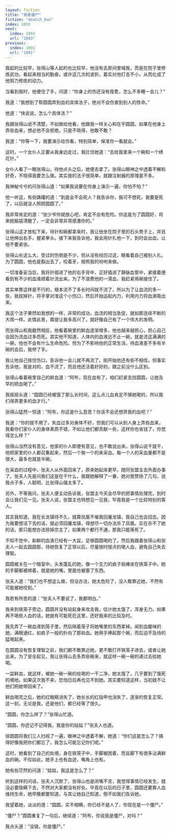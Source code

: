 ```yaml
---
layout: fiction
title: "我是僵尸"
fiction: "deatch_bus"
index: 1092
next:
  index: 1093
  url: "1093"
previous:
  index: 1091
  url: "1091"
---
```

我起的比较早，张得山等人起的也比较早，他没有去房间里喊我，而是在院子里修炼武功，看起来相当的勤奋。或许这几次的波折，着实对他打击不小，从而化成了他努力修炼的动力。

当看到我时，他便住了手，问道：“你身上的伤还没有痊愈，怎么不多睡一会儿？”

我道：“我想到了帮圆圆弄到血的具体法子，绝对不会伤害到别人的性命。”

他道：“快说说，怎么个具体法？”

我跟张得山说不清楚，不如做给他看，他跟我一样关心和在乎圆圆，如果在他身上弄些血来，想必他不会拒绝。只是不晓得，他敢不敢？

我道：“你等一下，我要演示给你看，特别简单，保准你一看就会。”

这时，一个女仆人正要从我身边走过，我拦住她道：“去给我拿来一个碗和一个绣花针。”

女仆人看了一眼张得山，待他点头之后，她便去拿了。张得山眼神之中透着不解和好奇，不晓得我要怎么做。其实我的法子很简单，就跟注射器的原理差不多。

我神秘兮兮的问张得山道：“如果我说要在你身上演示一遍，你怕不怕？”

他一听这，有些踌躇的道：“到底会不会死人？我告诉你，我可不想死，我要是死了，以后就没人照顾圆圆了。”

我非常肯定的道：“张少爷你就放心吧，肯定不会有危险。你这是为了圆圆好，将来她脑袋清醒了，一定会非常非常感激你的。”

张得山这才放松下来，待针和碗都拿来时，我让他坐在院子里的石头凳子上，并且让他伸出右手，握紧拳头。接下来我告诉他，我会用针扎他一下，到时会出血，让他不要紧张。

张得山长这么大，受过的伤倒是不少，但从没有经历过这，眼看着自己被别人扎。为了圆圆，他也是豁出去了，咬着牙，按照我的吩咐来做。

一切准备妥当后，我将针插进了他的右手背中，正好插进了静脉血管中，紧接着便看到有不少的血液顺着针流出来。为了不浪费他的一滴血，我赶紧用碗接住了。

其实单靠这样是不行的，根本流不了多长时间就不流了，所以为了让血流的多一些，我拔掉针，将手掌对准这个小伤口，然后开始运起内力，利用内力将血液吸出来。

我这个法子果然如我想的一样，非常的成功，血流的相当急促，就如那连续不断的大雨一样。此情此景，甭提让我多高兴了，就好像自己有了一个伟大的发明。

而张得山和我截然相反，他看着碗里的鲜血逐渐增多，他也越来越担心，担心自己会因为流血过多而死。其实他不知道，人体内的血液远不止一碗，就是流这满满的一碗，他也不会有什么生命危险。但为了不影响他的正常生活，待血液差不多有半碗的会后，我停了手。

我让他自己按住伤口，告诉他一会儿就不再流了。刚开始他还有些不相信，但事实告诉他，我是对的，血不流了，而且他还活着好好的，跟之前没什么区别。

张得山看着碗里自己的鲜血道：“阿布，现在血有了，咱们赶紧去找圆圆，让她及早的把血喝了。”

我摇摇头道：“圆圆已经被饿了那么长时间，这么点儿血肯定不够她喝的，所以我们得弄更多的血才行。”

张得山猛然一惊道：“阿布，你这是什么意思？你该不会还想弄我的血吧？”

我道：“你的就不用了，失血过多对身体不好，但我们可以从别人身上弄些血来，我看你们家仆人的身体素质不错，不如让他们都贡献一些，这样你也省钱了，你觉得怎么样？”

张得山当然没有意见，他家的仆人即便有意见，也不敢说出来。张得山说干就干，他把家里的仆人都召集起来，然后一个挨一个的来采血。每一个人的采血量都不是很大，最多也就是半碗。

在采血的过程中，张夫人从外面回来了，原来她起床更早，随同张盟主去外面办事了。张夫人先是问我们这是在干什么，我跟她解释了一番，她对我赞扬了几句，说我点子多，人聪明，比张得山强太多了。

另外，不等我问，张夫人便主动告诉我，张盟主今天会尽早的把事情处理完，到时会让我们见一见。张夫人说，张盟主也特想见一见我，毕竟我是一个比较特别的客人。

其实我知道，我在长龙镇待不久，就算凤凰不催我回屠龙镇，我自己也会回去。因为我要想活下去的话，就必须回屠龙镇，得想尽一切办法杀了凤凰。实在杀不了她的话，那只能想办法除掉宗主了，如果两个都行不通，那我只能等死了。

不知不觉中，新鲜的血液已经有一大盆，足够圆圆喝的了。然后我跟着张得山和张夫人一起去圆圆那，待她恢复了正常以后，尽量按时按点的喝人血，避免自己失去理智。

圆圆被关在一个暗室中，头发蓬乱的她，像一个无力的疯子般瘫坐在铁笼子中。她的手脚都被绑着，就是她的嘴，里面也被塞了东西。

张夫人道：“我们也不想这么做，但没办法，她太危险了，没人敢靠近她，不然有可能被她咬到。”

我若有所思的道：“张夫人不要说了，我都明白。”

我来到铁笼子旁边，圆圆并没有站起身来攻击我，估计她太饿了，浑身无力。如果再不喝些人血的话，她就有可能死在这里，还好我来的比较及时。

我先弄了一碗血递到笼子里，然后隔着笼子将她嘴里的东西拿掉。闻到血腥味的她，满眼通红，如疯子一般的扑向了那些血。她用手捧起那个碗，而后迫不及待的猛喝起来。

在圆圆没有恢复理智之前，我们都不敢靠近她，更不敢打开铁笼子进去，或者让她出来。为了安全起见，我让张得山去多弄些碗来，就这样一碗一碗的递过去给她喝。

一盆鲜血，就这样，被她一碗一碗的给喝的一干二净，她太饿了，几乎要到了饿死的境地。如果这次我不来，恐怕日后再也见不到她。其实要知道这样，当初就不让他们把她带回来了。

鲜血喝完之后，她的红眼睛消失了，她长长的红指甲也消失了，逐渐的恢复正常。这一刻，无论是我，还是他们，都已经等了很久。

“圆圆，你怎么样了？”张得山忙道。

“圆圆，你还记不记得我，我是你的姑姑？”张夫人也道。

徐圆圆将我们三人扫视了一遍，眼神之中透着不解，她道：“你们这是怎么了？搞得好像我把你们都忘了，我怎么可能忘记你们呢。”

这时，她看到了自己的处境，身在铁笼子中，手脚被困着，而且脚下有很多沾满鲜血的碗。不仅如此，她手上也有血迹，嘴角上也有。

她有些茫然的问道：“姑姑，我这是怎么了？”

听到这样的问话，张夫人沉默了，张得山也是闭嘴不言，我觉得事情已经发生，就没必要隐瞒下去，不然对大家都没有好处。毕竟在以后的日子里，圆圆还要靠人血维持生命，她早晚都要知道。与其让她自己知道，倒不如我们告诉她。

我望着她，淡淡的道：“圆圆，实不相瞒，你已经不是人了，你现在是一个僵尸。”

“僵尸？”圆圆重复了一句后，继续道：“阿布，你说我是僵尸，对吗？”

我点头道：“没错，你是僵尸。”